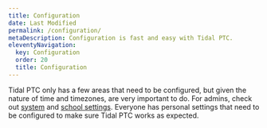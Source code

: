```yaml
---
title: Configuration
date: Last Modified
permalink: /configuration/
metaDescription: Configuration is fast and easy with Tidal PTC.
eleventyNavigation:
  key: Configuration
  order: 20
  title: Configuration
---
```


Tidal PTC only has a few areas that need to be configured, but given the nature of time and timezones, are very important to do. For admins, check out [system](/setup/self-hosted/#configuration) and [school settings](/configuration/schools/). Everyone has personal settings that need to be configured to make sure Tidal PTC works as expected.
